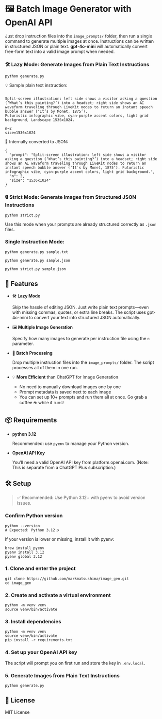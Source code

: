 # 🖼️ Batch Image Generator with OpenAI API
Just drop instruction files into the `image_prompts/` folder, then run a single command to generate multiple images at once.
Instructions can be written in structured JSON or plain text. **gpt-4o-mini** will automatically convert free-form text into a valid image prompt when needed.

### 🛠️ Lazy Mode: Generate Images from Plain Text Instructions
```
python generate.py
```

💡 Sample plain text instruction:
```

Split‑screen illustration: left side shows a visitor asking a question (‘What’s this painting?’) into a headset; right side shows an AI waveform traveling through LiveKit nodes to return an instant speech bubble answer (‘It’s by Monet, 1875’).
Futuristic infographic vibe, cyan‑purple accent colors, light grid background, Landscape 1536x1024.

n=2
size=1536x1024

```

🔁 Internally converted to JSON:
```
{
  "prompt": "Split‑screen illustration: left side shows a visitor asking a question (‘What’s this painting?’) into a headset; right side shows an AI waveform traveling through LiveKit nodes to return an instant speech bubble answer (‘It’s by Monet, 1875’). Futuristic infographic vibe, cyan‑purple accent colors, light grid background.",
  "n": 2,
  "size": "1536x1024"
}
```

### 🔒 Strict Mode: Generate Images from Structured JSON Instructions
```
python strict.py
```
Use this mode when your prompts are already structured correctly as `.json` files.


### Single Instruction Mode:
```
python generate.py sample.txt

python generate.py sample.json

python strict.py sample.json
``` 

## 🔧 Features
- 🛠 **Lazy Mode**

  Skip the hassle of editing JSON. Just write plain text prompts—even with missing commas, quotes, or extra line breaks. The script uses gpt-4o-mini to convert your text into structured JSON automatically.

- 🖼 **Multiple Image Generation**

  Specify how many images to generate per instruction file using the `n` parameter.

- 📂 **Batch Processing**

  Drop multiple instruction files into the `image_prompts/` folder. The script processes all of them in one run.

- 💡 **More Efficient** than ChatGPT for Image Generation
    - No need to manually download images one by one
    - Prompt metadata is saved next to each image
    - You can set up 10+ prompts and run them all at once. Go grab a coffee ☕ while it runs!

## 📦 Requirements
- **python 3.12**

  Recommended: use `pyenv` to manage your Python version.

- **OpenAI API Key**

  You’ll need a valid OpenAI API key from platform.openai.com.
  (Note: This is separate from a ChatGPT Plus subscription.)

## 🛠️ Setup
> ✅ Recommended: Use Python 3.12+ with pyenv to avoid version issues.

### Confirm Python version
```
python --version
# Expected: Python 3.12.x
```
If your version is lower or missing, install it with pyenv:
```
brew install pyenv
pyenv install 3.12
pyenv global 3.12
```

### 1. Clone and enter the project
```
git clone https://github.com/markmatsushima/image_gen.git
cd image_gen
```
### 2. Create and activate a virtual environment
```
python -m venv venv
source venv/bin/activate
```

### 3. Install dependencies
```
python -m venv venv
source venv/bin/activate
pip install -r requirements.txt
```

### 4. Set up your OpenAI API key
The script will prompt you on first run and store the key in `.env.local`.

### 5. Generate Images from Plain Text Instructions
```
python generate.py
```

## 📄 License
MIT License




